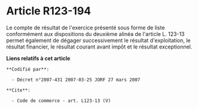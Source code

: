 # Article R123-194

Le compte de résultat de l'exercice présenté sous forme de liste conformément aux dispositions du deuxième alinéa de
l'article L. 123-13 permet également de dégager successivement le résultat d'exploitation, le résultat financier, le résultat
courant avant impôt et le résultat exceptionnel.

**Liens relatifs à cet article**

	**Codifié par**:

	  - Décret n°2007-431 2007-03-25 JORF 27 mars 2007

	**Cite**:

	  - Code de commerce - art. L123-13 (V)
